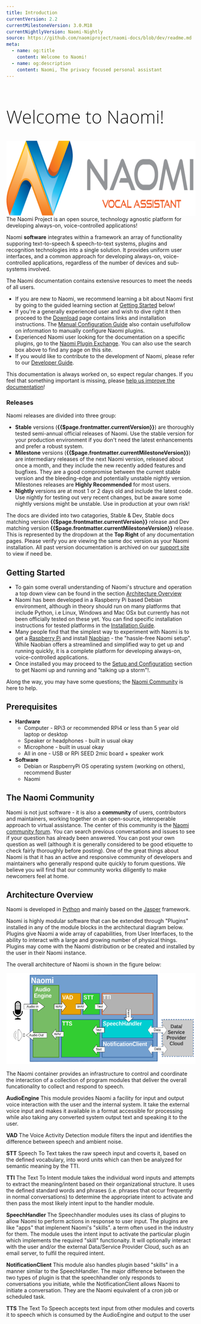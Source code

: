 ```yaml
---
title: Introduction
currentVersion: 2.2 
currentMilestoneVersion: 3.0.M18
currentNightlyVersion: Naomi-Nightly
source: https://github.com/naomiproject/naomi-docs/blob/dev/readme.md
meta:
  - name: og:title
    content: Welcome to Naomi!
  - name: og:description
    content: Naomi, The privacy focused personal assistant
---
```


<h1 class="welcome">Welcome to Naomi!</h1>

<style>
@media (min-width: 720px) {
  .intro-logo {
    margin-left: 3rem; float: right;
  }
}
h1.welcome {
  font-family: 'Open Sans', sans-serif;
  font-weight: 300;
  font-size: 36pt;
}
</style>

<img src="./images/naomi-logo.png" width="600" height="200" class="intro-logo" />

The Naomi Project is an open source, technology agnostic platform for developing always-on, voice-controlled applications!

Naomi **software** integrates within a framework an array of functionality supporing text-to-speech & speech-to-text systems, plugins and recognition technologies into a single solution.
It provides uniform user interfaces, and a common approach for developing always-on, voice-controlled applications, regardless of the number of devices and sub-systems involved.

The Naomi documentation contains extensive resources to meet the needs of all users.   
- If you are new to Naomi, we recommend learning a bit about Naomi first by going to the guided learning section at [Getting Started](#getting-started) below!
- If you're a generally experienced user and wish to dive right it then proceed to the [Download](/download/) page contains links and installation instructions. The [Manual Configuration Guide](./configuration/) also contain usefulfollow on information to manually configure Naomi plugins. 
- Experienced Naomi user looking for the documentation on a specific plugins, go to the [Naomi Plugin Exchange](/plugins/). You can also use the search box above to find any page on this site.
- If you would like to contribute to the development of Naomi, please refer to our [Developer Guide](./developer/).

This documentation is always worked on, so expect regular changes. If you feel that something important is missing, please [help us improve the documentation](https://github.com/naomiproject/naomi-docs/blob/gh-pages/README.md#contributing-to-the-documentation)!</p>
### Releases
Naomi releases are divided into three group:
- **Stable** versions (**{{$page.frontmatter.currentVersion}}**) are thoroughly tested semi-annual official releases of Naomi. Use the stable version for your production environment if you don't need the latest enhancements and prefer a robust system.
- **Milestone** versions (**{{$page.frontmatter.currentMilestoneVersion}}**) are intermediary releases of the next Naomi version, released about once a month, and they include the new recently added features and bugfixes. They are a good compromise between the current stable version and the bleeding-edge and potentially unstable nightly version. Milestones releases are **Highly Recommended** for most users.
- **Nightly** versions are at most 1 or 2 days old and include the latest code. Use nightly for testing out very recent changes, but be aware some nightly versions might be unstable. Use in production at your own risk!

The docs are divided into two catagories, Stable & Dev, Stable docs matching version **{{$page.frontmatter.currentVersion}}** release and Dev matching version **{{$page.frontmatter.currentMilestoneVersion}}** release. This is represented by the dropdown at the **Top Right** of any documentation pages. Please verify you are viewing the same doc version as your Naomi installation. All past version documentation is archived on our [support site](https://support.projectnaomi.com/document/) to view if need be.


## Getting Started
- To gain some overall understanding of Naomi's structure and operation a top down view can be found in the section [Architecture Overview](#architecture-overview)  
- Naomi has been developed in a Raspberry Pi based Debian environment, although in theory should run on many platforms that include Python, i.e Linux, Windows and Mac OSx but currently has not been officially tested on these yet.
You can find specific installation instructions for tested platforms in the [Installation Guide](./installation/).
- Many people find that the simplest way to experiment with Naomi is to get a [Raspberry Pi](https://raspberrypi.org) and install [Naobian](./installation/naobian.html) - the "hassle-free Naomi setup".
While Naobian offers a streamlined and simplified way to get up and running quickly, it is a complete platform for developing always-on, voice-controlled applications.
- Once installed you may proceed to the [Setup and Configuration](./installation/setup.html) section to get Naomi up and running and "talking up a storm"!.

Along the way, you may have some questions; the [Naomi Community](#The-Naomi-Community) is here to help.

## Prerequisites
- **Hardware**
  - Computer - RPi3 or recommended RPi4 or less than 5 year old laptop or desktop
  - Speaker or headphones - built in usual okay 
  - Microphone - built in usual okay
  - All in one - USB or RPi SEED 2mic board + speaker work
- **Software**
  - Debian or RaspberryPi OS operating system (working on others), recommend Buster
  - Naomi

## The Naomi Community

Naomi is not just software - it is also a **community** of users, contributors and maintainers, working together on an open-source, interoperable approach to virtual assistance.
The center of this community is the [Naomi community forum](https://support.projectnaomi.com).
You can search previous conversations and issues to see if your question has already been answered.
You can post your own question as well (although it is generally considered to be good etiquette to check fairly thoroughly before posting).
One of the great things about Naomi is that it has an active and responsive community of developers and maintainers who generally respond quite quickly to forum questions.
We believe you will find that our community works diligently to make newcomers feel at home.

## Architecture Overview

Naomi is developed in [Python](https://www.python.org/) and mainly based on the [Jasper](https://jasperproject.github.io/) framework.

Naomi is highly modular software that can be extended through "Plugins" installed in any of the module blocks in the architectural diagram below.
Plugins give Naomi a wide array of capabilities, from User Interfaces, to the ability to interact with a large and growing number of physical things.
Plugins may come with the Naomi distribution or be created and installed by the user in their Naomi instance.

The overall architecture of Naomi is shown in the figure below:

![distribution overview](./images/architecture.png "Overall Naomi Architectural View")  

The Naomi container provides an infrastructure to control and coordinate the interaction of a collection of program modules that deliver the overall funcationality to collect and respond to speech.

**AudioEngine** This module provides Naomi a facility for input and output voice interaction with the user and the internal system. It take the external voice input and makes it available in a format accessible for processing while also taking any converted system output text and speaking it to the user.

**VAD** The Voice Activity Detection module filters the input and identifies the difference between speech and ambient noise.

**STT** Speech To Text takes the raw speech input and coverts it, based on the defined vocabulary, into word units which can then be analyzed for semantic meaning by the TTI.

**TTI** The Text To Intent module takes the individual word inputs and attempts to extract the meaning/intent based on their organizational structure. It uses the defined standard words and phrases (i.e. phrases that occur frequently in normal conversations) to determine the appropriate intent to activate and then pass the most likely intent input to the handler module.

**SpeechHandler** The Speechhandler modules uses its class of plugins to allow Naomi to perform actions in response to user input. The plugins are like "apps" that implenent Naomi's "skills". a term often used in the industry for them. The module uses the intent input to activate the particular plugin which implements the required "skill" functionaity. It will optionally interact with the user and/or the external Data/Service Provider Cloud, such as an email server, to fulfil the required intent.

**NotificationClient** This module also handles plugin based "skills" in a manner similar to the SpeechHandler. The major difference between the two types of plugin is that the speechhandler only responds to conversations you initiate, while the NotificationClient allows Naomi to initiate a conversation. They are the Naomi equivalent of a cron job or scheduled task.

**TTS** The Text To Speech accepts text input from other modules and coverts it to speech which is consumed by the AudioEngine and output to the user

<DocPreviousVersions/>
<EditPageLink/>
